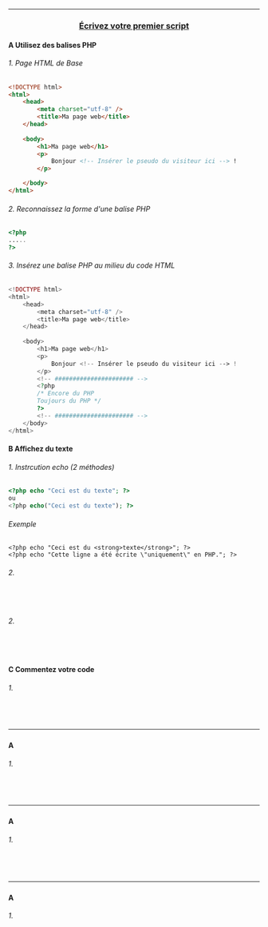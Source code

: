 ------------------------------------------------------------------------------------------------------------------------------------------
### <p align='center'> [Écrivez votre premier script](https://openclassrooms.com/fr/courses/918836-concevez-votre-site-web-avec-php-et-mysql/4238116-ecrivez-votre-premier-script)</p>

#### A Utilisez des balises PHP
###### 1. Page HTML de Base
```html
<!DOCTYPE html>
<html>
    <head>
        <meta charset="utf-8" />
        <title>Ma page web</title>
    </head>
    
    <body>
        <h1>Ma page web</h1>
        <p>
            Bonjour <!-- Insérer le pseudo du visiteur ici --> !
        </p>

    </body>
</html>
```
###### 2. Reconnaissez la forme d'une balise PHP
```php
<?php
.....
?>
```

###### 3. Insérez une balise PHP au milieu du code HTML
```php
<!DOCTYPE html>
<html>
    <head>
        <meta charset="utf-8" />
        <title>Ma page web</title>
    </head>
    
    <body>
        <h1>Ma page web</h1>
        <p>
            Bonjour <!-- Insérer le pseudo du visiteur ici --> !
        </p>
        <!-- ###################### -->        
        <?php
        /* Encore du PHP
        Toujours du PHP */
        ?>
        <!-- ###################### -->        
    </body>
</html>
```


#### B Affichez du texte

###### 1. Instrcution echo (2 méthodes)
```php
<?php echo "Ceci est du texte"; ?>
ou
<?php echo("Ceci est du texte"); ?>
```

###### Exemple
```
<?php echo "Ceci est du <strong>texte</strong>"; ?>
<?php echo "Cette ligne a été écrite \"uniquement\" en PHP."; ?>

```
###### 2. 
```html
```
```php
```
```css
```


###### 2. 
```html
```
```php
```
```css
```





#### C Commentez votre code
###### 1. 
```html
```
```php
```
```css
```














------------------------------------------------------------------------------------------------------------------------------------------
### <p align='center'> []()</p>

#### A 
###### 1. 
```html
```
```php
```
```css
```


------------------------------------------------------------------------------------------------------------------------------------------
### <p align='center'> []()</p>

#### A 
###### 1. 
```html
```
```php
```
```css
```


------------------------------------------------------------------------------------------------------------------------------------------
### <p align='center'> []()</p>
#### A 
###### 1. 
```html
```
```php
```
```css
```

